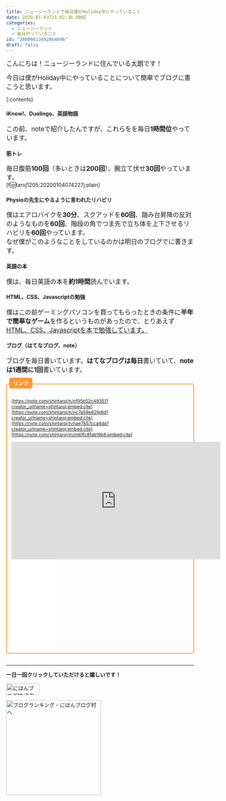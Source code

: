 ```yaml
---
title: ニュージーランドで毎日僕がHoliday中にやっていること
date: 2020-01-03T21:02:36.000Z
categories:
  - ニュージーランド
  - 毎日やっていること
id: "26006613492864846"
draft: false
---
```

<span style="font-size: 120%">こんにちは！ニュージーランドに住んでいる太朗です！</span>

<span style="font-size: 120%">今日は僕がHoliday中にやっていることについて簡単でブログに書こうと思います。</span>

[:contents]

#### iKnow!、Duolingo、英語物語
<span style="font-size: 120%">この前、noteで紹介したんですが、これらをを毎日<b>1時間位</b>やっています。</span>

#### 筋トレ
<span style="font-size: 120%">毎日腹筋<b>100回</b>（多いときは<b>200回</b>）、腕立て伏せ<b>30回</b>やっています。</span><br />
[f:id:taroj1205:20200104074227j:plain]


<!-- more -->



#### Physioの先生にやるように言われたリハビリ
<span style="font-size: 120%">僕はエアロバイクを<b>30分</b>、スクアッドを<b>60回</b>、踏み台昇降の反対のようなものを<b>60回</b>、階段の角でつま先で立ち体を上下させるリハビリを<b>60回</b>やっています。<br />
なぜ僕がこのようなことをしているのかは明日のブログでに書きます。</span>

#### 英語の本
<span style="font-size: 120%">僕は、毎日英語の本を<b>約1時間</b>読んでいます。</span>

#### HTML、CSS、Javascriptの勉強
<span style="font-size: 120%">僕はこの前ゲーミングパソコンを買ってもらったときの条件に<b>半年で簡単なゲーム</b>を作るというものがあったので、とりあえず<span style="color: #2196f3"><u><a href="https://amzn.to/2MQpX4w">HTML、CSS、Javascriptを本で勉強しています。</a></u></span></span>

#### ブログ（はてなブログ、note）
<span style="font-size: 120%">ブログを毎日書いています。<b>はてなブログは毎日</b>書いていて、<b>noteは1週間に1回</b>書いています。</span>


<div style="height:12px;">
<span style="margin-left:8px; padding:6px 10px; background:#ff9933; color:#ffffff; font-weight:bold;border-radius:5px;-webkit-border-radius:5px;-moz-border-radius:5px;">リンク</span>
</div>
<div style="border:2px solid #ff9933; padding:25px 12px 10px; font-size:0.85em;border-radius:5px;-webkit-border-radius:5px;-moz-border-radius:5px;">

[https://note.com/shintaroj/n/nf95b52c49351?creator_urlname=shintaroj:embed:cite]
<br />
[https://note.com/shintaroj/n/nc7a59e82fe8d?creator_urlname=shintaroj:embed:cite]
<br />
[https://note.com/shintaroj/n/nae7857cca4da?creator_urlname=shintaroj:embed:cite]
<br />
[https://note.com/shintaroj/m/m61fc8fab19b8:embed:cite]
<br />
<iframe width="560" height="315" src="https://www.youtube.com/embed/fp_corL9ARA" frameborder="0" allow="accelerometer; autoplay; encrypted-media; gyroscope; picture-in-picture" allowfullscreen></iframe>
<br />
<iframe style="width:120px;height:240px;" marginwidth="0" marginheight="0" scrolling="no" frameborder="0" src="//rcm-fe.amazon-adsystem.com/e/cm?lt1=_blank&bc1=000000&IS2=1&bg1=FFFFFF&fc1=000000&lc1=0000FF&t=taroj1205-hatena-22&language=ja_JP&o=9&p=8&l=as4&m=amazon&f=ifr&ref=as_ss_li_til&asins=B06XRSFM6G&linkId=536ce58ba31b21926625a1456819afef"></iframe>

</div>
<br />
<hr />

<b><span style="font-size: 130%"><p>一日一回クリックしていただけると嬉しいです！</p></span></b>
<p><a href="https://overseas.blogmura.com/ranking/in?p_cid=10927073" target="_blank"><img src="https://b.blogmura.com/overseas/88_31.gif" alt="にほんブログ村 海外生活ブログへ" width="88" height="31" border="0" /></a></p>
<p><a href="https://blogmura.com/ranking/in?p_cid=10927073" target="_blank"><img src="https://b.blogmura.com/original/11502" alt="ブログランキング・にほんブログ村へ" width="254" border="0" /></a></p>
